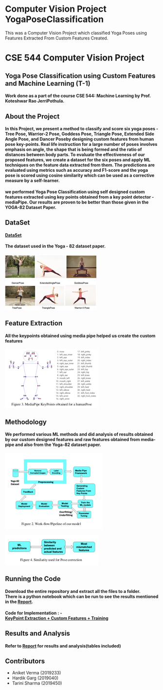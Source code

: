 # Computer Vision Project YogaPoseClassification
This was a Computer Vision Project which classified Yoga Poses using Features Extracted From Custom Features Created.


# CSE 544 Computer Vision Project

## Yoga Pose Classification using Custom Features and Machine Learning (T-1)

#### Work done as a part of the course CSE 544: Machine Learning by Prof. Koteshwar Rao JerriPothula.

## About the Project

#### In this Project, we present a method to classify and score six yoga poses - Tree Pose, Warrior-2 Pose, Goddess Pose, Triangle Pose, Extended Side Angle Pose, and Dancer Poseby designing custom features from human pose key-points. Real life instruction for a large number of poses involves emphasis on angle, the shape that is being formed and the ratio of distances between body parts. To evaluate the effectiveness of our proposed features, we create a dataset for the six poses and apply ML techniques on the feature data extracted from them. The predictions are evaluated using metrics such as accuracy and F1-score and the yoga pose is scored using cosine similarity which can be used as a corrective measure by a self-learner.

#### we performed Yoga Pose Classification using self designed custom features extracted using key points obtained from a key point detector - mediaPipe. Our results are proven to be better than those given in the YOGA-82 Dataset Paper.

## DataSet
#### [DataSet](https://drive.google.com/drive/folders/132OOTGoOD52bpGTQUeCLXDeO__KI0_gP?usp=sharing)

#### The dataset used in the Yoga - 82 dataset paper.

![DataSet Description](https://github.com/aniket19233-maker/ComputerVision_Project_YogaPoseClassification/blob/main/Dataset-Demonstration/Dataset.png "DataSet Description")

## Feature Extraction
#### All the keypoints obtained using media pipe helped us create the custom features 
![Feature/Keypoints Exraction](https://github.com/aniket19233-maker/ComputerVision_Project_YogaPoseClassification/blob/main/Methodology-Pipeline/mediapipe_extracted_features.png)


## Methodology 
#### We performed various ML methods and did analysis of results obtained by our custom designed features and raw features obtained from media-pipe and also from the Yoga-82 dataset paper. 

![Pipeline](https://github.com/aniket19233-maker/ComputerVision_Project_YogaPoseClassification/blob/main/Methodology-Pipeline/Work-Flow-Pipeline%20of%20our%20model.png  "Pipeline")


![Pose-Correction Pipeline](https://github.com/aniket19233-maker/ComputerVision_Project_YogaPoseClassification/blob/main/Methodology-Pipeline/pose-correction-pipeline.png "Pose-Correction Pipeline")

## Running the Code

#### Download the entire repository and extract all the files to a folder.<br> There is a python notebook which can be run to see the results mentioned in the [Report](https://github.com/aniket19233-maker/ComputerVision_Project_YogaPoseClassification/blob/main/Report/CV_Project_Report.pdf). 

#### Code for Implementation : - <br> [KeyPoint Extraction + Custom Features + Training](https://github.com/aniket19233-maker/ComputerVision_Project_YogaPoseClassification/blob/main/Yoga_classification_Project_Code/almost_done_lesser_features_pose_correction.ipynb) <br> 

## Results and Analysis
#### Refer to [Report](https://github.com/aniket19233-maker/ComputerVision_Project_YogaPoseClassification/blob/main/Report/CV_Project_Report.pdf) for results and analysis(tables included)


## Contributors
- Aniket Verma (2019233)
- Hardik Garg (2019040)
- Tarini Sharma (2019450)
